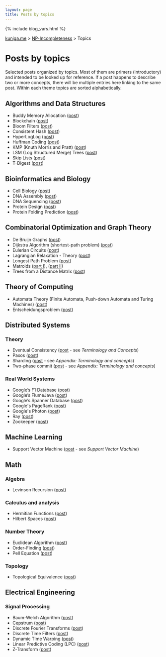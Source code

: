 ```yaml
---
layout: page
title: Posts by topics
---
```


{% include blog_vars.html %}

<a href="{{ site.url }}">kuniga.me</a> > <a href="{{ site.url }}/blog">NP-Incompleteness</a> > Topics

# Posts by topics

Selected posts organized by topics. Most of them are primers (introductory) and intended to be looked up for reference. If a post happens to describe two or more concepts, there will be multiple entries here linking to the same post. Within each theme topics are sorted alphabetically.

## Algorithms and Data Structures

* Buddy Memory Allocation ([post]({{blog}}/2020/07/31/buddy-memory-allocation.html))
* Blockchain ([post]({{blog}}/2018/11/05/blockchain.html))
* Bloom Filters ([post]({{blog}}/2015/01/29/bloom-filters.html))
* Consistent Hash ([post]({{blog}}/2019/04/12/consistent-hashing.html))
* HyperLogLog ([post]({{blog}}/2018/04/01/hyperloglog-in-rust.html))
* Huffman Coding ([post]({{blog}}/2020/06/11/huffman-coding.html))
* KMP (Knuth Morris and Pratt) ([post]({{blog}}/2016/03/13/tree-ring-matching-using-the-kmp-algorithm.html))
* LSM (Log Structured Merge) Trees ([post]({{blog}}/2018/07/20/log-structured-merge-trees.html))
* Skip Lists ([post]({{blog}}/2012/09/25/skip-lists-in-python.html))
* T-Digest ([post]({{blog}}/2021/11/29/t-digest.html))

## Bioinformatics and Biology

* Cell Biology ([post]({{blog}}/2018/04/30/cell-biology-and-programming.html))
* DNA Assembly ([post]({{blog}}/2019/01/22/dna-assembly.html))
* DNA Sequencing ([post]({{blog}}/2018/09/04/dna-sequencing.html))
* Protein Design ([post]({{blog}}/2019/09/30/protein-design.html))
* Protein Folding Prediction ([post]({{blog}}/2019/09/06/protein-folding-prediction.html))

## Combinatorial Optimization and Graph Theory

* De Bruijn Graphs ([post]({{blog}}/2018/12/26/de-bruijn-graphs-and-sequences.html))
* Dijkstra Algorithm (shortest-path problem) ([post]({{blog}}/2010/08/13/dijkstra-and-the-longest-path.html))
* Eulerian Circuits ([post]({{blog}}/2018/11/26/eulerian-circuits.html))
* Lagrangian Relaxation - Theory ([post]({{blog}}/2012/02/05/lagrangean-relaxation-theory.html))
* Longest Path Problem ([post]({{blog}}/2010/08/13/dijkstra-and-the-longest-path.html))
* Matroids ([part I]({{blog}}/2013/11/11/lawler-and-an-introduction-to-matroids.html)), ([part II]({{blog}}/2022/12/12/partition-matroid.html))
* Trees from a Distance Matrix ([post]({{blog}}/2019/05/10/constructing-trees-from-a-distance-matrix.html))


## Theory of Computing

* Automata Theory (Finite Automata, Push-down Automata and Turing Machines) ([post]({{blog}}/2013/12/28/turing-machines-and-undecidability.html))
* Entscheidungsproblem ([post]({{blog}}/2013/12/28/turing-machines-and-undecidability.html))

## Distributed Systems

### Theory

* Eventual Consistency ([post]({{blog}}/2019/04/12/consistent-hashing.html) - see *Terminology and Concepts*)
* Paxos ([post]({{blog}}/2014/04/14/the-paxos-protocol.html))
* Sharding ([post]({{blog}}/2017/04/27/paper-reading-spanner-google's-globally-distributed-database.html) - see *Appendix: Terminology and concepts*)
* Two-phase commit ([post]({{blog}}/2017/04/27/paper-reading-spanner-google's-globally-distributed-database.html) - see *Appendix: Terminology and concepts*)

### Real World Systems

* Google’s F1 Database ([post]({{blog}}/2018/02/10/paper-reading-f1-a-distributed-sql-database-that-scales.html))
* Google’s FlumeJava ([post]({{blog}}/2022/05/18/flumejava.html))
* Google’s Spanner Database ([post]({{blog}}/2017/04/27/paper-reading-spanner-google's-globally-distributed-database.html))
* Google's PageRank ([post]({{blog}}/2014/11/24/the-pagerank-algorithm.html))
* Google's Photon ([post]({{blog}}/2022/09/27/photon.html))
* Ray ([post]({{blog}}/2021/08/04/ray.html))
* Zookeeper ([post]({{blog}}/2015/08/07/notes-on-zookeeper.html))

## Machine Learning

* Support Vector Machine ([post]({{blog}}/2014/06/04/supervised-machine-learning.html) - see *Support Vector Machine*)

## Math

### Algebra

* Levinson Recursion ([post]({{blog}}/2021/02/20/levinson-recursion.html))

### Calculus and analysis

* Hermitian Functions ([post]({{blog}}/2021/10/09/hermitian-functions.html))
* Hilbert Spaces ([post]({{blog}}/2021/06/26/hilbert-spaces.html))

### Number Theory

* Euclidean Algorithm ([post]({{blog}}/2022/04/16/euclidean-algorithm-in-lean.html))
* Order-Finding ([post]({{blog}}/2020/12/11/factorization-from-order.html))
* Pell Equation ([post]({{blog}}/2012/02/12/pell-equation.html))

### Topology

* Topological Equivalence ([post]({{blog}}/2022/11/03/topological-equivalence.html))

## Electrical Engineering

### Signal Processing

* Baum-Welch Algorithm ([post]({{blog}}/2022/07/19/baum-welch-algorithm.html))
* Cepstrum ([post]({{blog}}/2021/10/23/cepstrum.html))
* Discrete Fourier Transforms ([post]({{blog}}/2021/07/31/discrete-fourier-transform.html))
* Discrete Time Filters ([post]({{blog}}/2021/08/31/discrete-time-filters.html))
* Dynamic Time Warping ([post]({{blog}}/2022/01/25/dynamic-time-warping.html))
* Linear Predictive Coding (LPC) ([post]({{blog}}/2021/05/13/lpc-in-python.html))
* Z-Transform ([post]({{blog}}/2021/09/10/z-transform.html))
